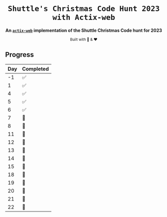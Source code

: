 <div align="center">

  <h1><code>Shuttle's Christmas Code Hunt 2023 with Actix-web</code></h1>

  <strong>An <code><a href="https://github.com/actix/actix-web" target="_blank">actix-web</a></code> implementation of the Shuttle Christmas Code hunt for 2023</strong>

  <sub>Built with 🦀 & &#10084;</sub>
</div>

## Progress
|  Day  |  Completed  |
|---|---|
|  -1  | ✅  |
|  1  |  ✅  |
|  4  |  ✅  |
|  5  |  ✅  |
|  6  |  ✅  |
|  7  |  🚫  |
|  8  |  🚫  |
|  11  |  🚫  |
|  12  |  🚫  |
|  13  |  🚫  |
|  14  |  🚫  |
|  15  |  🚫  |
|  18  |  🚫  |
|  19  |  🚫  |
|  20  |  🚫  |
|  21  |  🚫  |
|  22  |  🚫  |

